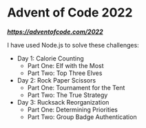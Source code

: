 # Advent of Code 2022
**_https://adventofcode.com/2022_**

I have used Node.js to solve these challenges:
* Day 1: Calorie Counting
    * Part One: Elf with the Most
    * Part Two: Top Three Elves
* Day 2: Rock Paper Scissors
    * Part One: Tournament for the Tent
    * Part Two: The True Strategy
* Day 3: Rucksack Reorganization
    * Part One: Determining Priorities
    * Part Two: Group Badge Authentication
